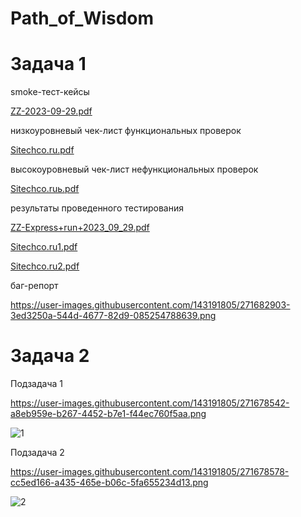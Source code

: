 # Path_of_Wisdom

# Задача 1

smoke-тест-кейсы 

[ZZ-2023-09-29.pdf](https://github.com/Maria-Sokolova/Path_of_Wisdom/files/12769401/ZZ-2023-09-29.pdf)

низкоуровневый чек-лист функциональных проверок

[Sitechco.ru.pdf](https://github.com/Maria-Sokolova/Path_of_Wisdom/files/12769377/Sitechco.ru.pdf)

высокоуровневый чек-лист нефункциональных проверок

[Sitechco.ruь.pdf](https://github.com/Maria-Sokolova/Path_of_Wisdom/files/12769381/Sitechco.ru.pdf)

результаты проведенного тестирования 

[ZZ-Express+run+2023_09_29.pdf](https://github.com/Maria-Sokolova/Path_of_Wisdom/files/12769632/ZZ-Express%2Brun%2B2023_09_29.pdf)

[Sitechco.ru1.pdf](https://github.com/Maria-Sokolova/Path_of_Wisdom/files/12769620/Sitechco.ru1.pdf)

[Sitechco.ru2.pdf](https://github.com/Maria-Sokolova/Path_of_Wisdom/files/12769622/Sitechco.ru2.pdf)

баг-репорт

https://user-images.githubusercontent.com/143191805/271682903-3ed3250a-544d-4677-82d9-085254788639.png


# Задача 2

Подзадача 1

https://user-images.githubusercontent.com/143191805/271678542-a8eb959e-b267-4452-b7e1-f44ec760f5aa.png

![1](https://github.com/Maria-Sokolova/Path_of_Wisdom/assets/143191805/d9101ca7-972e-44be-a324-cddc1a9c2767)


Подзадача 2

https://user-images.githubusercontent.com/143191805/271678578-cc5ed166-a435-465e-b06c-5fa655234d13.png

![2](https://github.com/Maria-Sokolova/Path_of_Wisdom/assets/143191805/775d8f5f-962f-4359-99b2-3390f34c5554)
